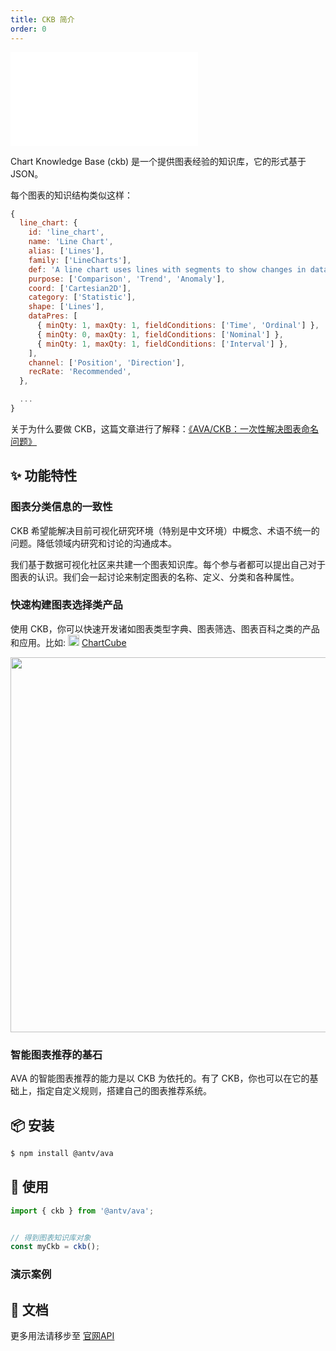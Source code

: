 ```yaml
---
title: CKB 简介
order: 0
---
```


<embed src='@/docs/common/style.md'></embed>


Chart Knowledge Base (ckb) 是一个提供图表经验的知识库，它的形式基于 JSON。

每个图表的知识结构类似这样：

```js
{
  line_chart: {
    id: 'line_chart',
    name: 'Line Chart',
    alias: ['Lines'],
    family: ['LineCharts'],
    def: 'A line chart uses lines with segments to show changes in data in a ordinal dimension.',
    purpose: ['Comparison', 'Trend', 'Anomaly'],
    coord: ['Cartesian2D'],
    category: ['Statistic'],
    shape: ['Lines'],
    dataPres: [
      { minQty: 1, maxQty: 1, fieldConditions: ['Time', 'Ordinal'] },
      { minQty: 0, maxQty: 1, fieldConditions: ['Nominal'] },
      { minQty: 1, maxQty: 1, fieldConditions: ['Interval'] },
    ],
    channel: ['Position', 'Direction'],
    recRate: 'Recommended',
  },

  ...
}
```

关于为什么要做 CKB，这篇文章进行了解释：[《AVA/CKB：一次性解决图表命名问题》](https://zhuanlan.zhihu.com/p/110864643)

## ✨ 功能特性

### 图表分类信息的一致性

CKB 希望能解决目前可视化研究环境（特别是中文环境）中概念、术语不统一的问题。降低领域内研究和讨论的沟通成本。

我们基于数据可视化社区来共建一个图表知识库。每个参与者都可以提出自己对于图表的认识。我们会一起讨论来制定图表的名称、定义、分类和各种属性。

### 快速构建图表选择类产品

使用 CKB，你可以快速开发诸如图表类型字典、图表筛选、图表百科之类的产品和应用。比如: <img src="https://gw.alipayobjects.com/zos/antfincdn/1yMwFkBvyV/chartcube-logo-cube.svg" width="18"> [ChartCube](https://chartcube.alipay.com/guide)

<div align="center">
<img src="https://gw.alipayobjects.com/zos/antfincdn/Q70gxQ1Tde/Screen%252520Shot%2525202020-02-18%252520at%2525207.14.29%252520AM.png" width="600" />
</div>

### 智能图表推荐的基石

AVA 的智能图表推荐的能力是以 CKB 为依托的。有了 CKB，你也可以在它的基础上，指定自定义规则，搭建自己的图表推荐系统。

## 📦 安装

```bash
$ npm install @antv/ava
```

## 🔨 使用

```js
import { ckb } from '@antv/ava';


// 得到图表知识库对象
const myCkb = ckb();
```

### 演示案例

<Playground path="ckb/CKBJson/demo/chartdic.jsx"></playground>

## 📖 文档

更多用法请移步至 [官网API](https://ava.antv.antgroup.com/zh/docs/api/ckb/intro)



